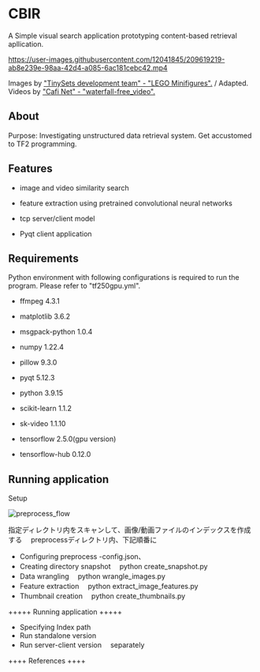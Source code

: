 # CBIR

A Simple visual search application prototyping content-based retrieval apllication.

https://user-images.githubusercontent.com/12041845/209619219-ab8e239e-98aa-42d4-a085-6ac181cebc42.mp4

Images by ["TinySets development team" - "LEGO Minifigures".](https://www.kaggle.com/datasets/ihelon/lego-minifigures-classification) / Adapted.
Videos by ["Cafi Net" - "waterfall-free_video".](https://japanism.info/photo-rule.html#rule)

## About

Purpose: Investigating unstructured data retrieval system. Get accustomed to TF2 programming.

## Features

- image and video similarity search

- feature extraction using pretrained convolutional neural networks

- tcp server/client model

- Pyqt client application

## Requirements

Python environment with following configurations is required to run the program. Please refer to "tf250gpu.yml".

- ffmpeg 4.3.1

- matplotlib 3.6.2

- msgpack-python 1.0.4

- numpy 1.22.4

- pillow 9.3.0

- pyqt 5.12.3

- python 3.9.15

- scikit-learn 1.1.2

- sk-video 1.1.10

- tensorflow 2.5.0(gpu version)

- tensorflow-hub 0.12.0

## Running application

Setup

![preprocess_flow](https://user-images.githubusercontent.com/12041845/209782968-c0402a44-3240-4cf4-aeb7-bc1a2c50d576.svg)

指定ディレクトリ内をスキャンして、画像/動画ファイルのインデックスを作成する
　preprocessディレクトリ内、下記順番に

- Configuring preprocess
  -config.json、
  　
- Creating directory snapshot
  　python create_snapshot.py
- Data wrangling
  　python wrangle_images.py
- Feature extraction
  　python extract_image_features.py
- Thumbnail creation
  　python create_thumbnails.py

+++++ Running application +++++

- Specifying Index path
- Run standalone version
- Run server-client version
  　separately

++++ References ++++
